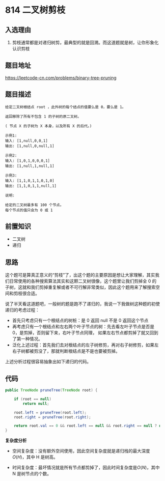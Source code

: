 # 814 二叉树剪枝

## 入选理由

1. 剪枝通常都是对递归树剪，最典型的就是回溯。而这道题就是树，让你形象化认识剪枝

## 题目地址

https://leetcode-cn.com/problems/binary-tree-pruning

## 题目描述

```
给定二叉树根结点 root ，此外树的每个结点的值要么是 0，要么是 1。

返回移除了所有不包含 1 的子树的原二叉树。

( 节点 X 的子树为 X 本身，以及所有 X 的后代。)

示例1:
输入: [1,null,0,0,1]
输出: [1,null,0,null,1]

示例2:
输入: [1,0,1,0,0,0,1]
输出: [1,null,1,null,1]

示例3:
输入: [1,1,0,1,1,0,1,0]
输出: [1,1,0,1,1,null,1]

说明:

给定的二叉树最多有 100 个节点。
每个节点的值只会为 0 或 1
```

## 前置知识

- 二叉树
- 递归

## 思路

这个题可是算真正意义的“剪枝”了，出这个题的主要原因是想让大家理解，其实我们日常使用的各种搜索算法其实和这颗二叉树很像，这个题里让我们剪掉全 0 的子树，这就和我们剪掉重复解或者不可行解非常类似，因此这个题用来了解搜索空间和剪枝很合适。

说了半天看这道题吧，一般树的题是跑不了递归的，我说一下我做树这种题的初使递归的考虑过程：

- 首先只考虑只有一个根结点的树桩：是 0 返回 null 不是 0 返回这个节点
- 再考虑只有一个根结点和左右两个叶子节点的树：先去看左叶子节点是否是 0，是剪掉，否则留下来，右叶子节点同理， 如果左右节点都剪掉了就又回到了第一种情况。
- 泛化上述过程：首先我们去对根结点的左子树修剪，再对右子树修剪，如果左右子树都被剪没了，那就判断根结点是不是也要被剪掉。

上述分析过程很容易抽象出如下递归的代码。

## 代码

```java
public TreeNode pruneTree(TreeNode root) {

    if (root == null)
        return null;

    root.left = pruneTree(root.left);
    root.right = pruneTree(root.right);

    return root.val == 0 && root.left == null && root.right == null ? null : root;
}
```

**复杂度分析**

- 空间复杂度：没有额外空间使用，因此空间复杂度就是递归栈的最大深度$O(H)$，其中 H 是树高。

- 时间复杂度：最坏情况就是所有节点都剪掉了，因此时间复杂度是$O(N)$，其中 N 是树节点的个数。
